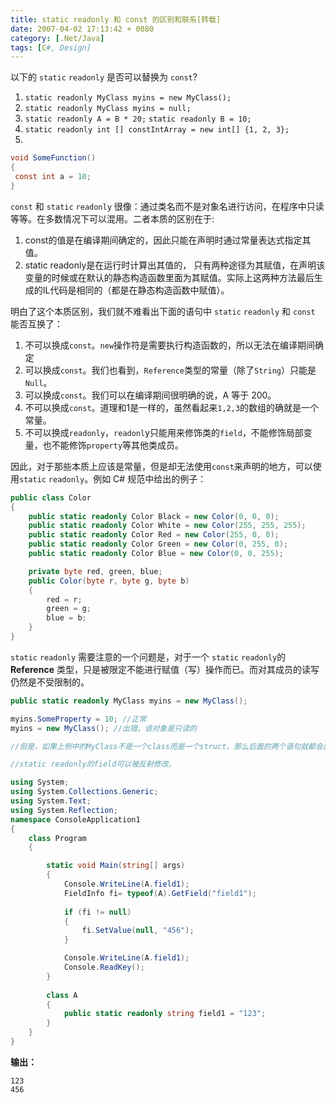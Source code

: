 ```yaml
---
title: static readonly 和 const 的区别和联系[转载]
date: 2007-04-02 17:13:42 + 0080
category: [.Net/Java]
tags: [C#, Design]
---
```


以下的 `static` `readonly` 是否可以替换为 `const`?  
1. `static readonly MyClass myins = new MyClass();`  
2. `static readonly MyClass myins = null;`
3. `static readonly A = B * 20;`  `static readonly B = 10;`
4. `static readonly int [] constIntArray = new int[] {1, 2, 3};`  
5. 
```c#
void SomeFunction()  
{  
 const int a = 10;  
}  
```

`const` 和 `static` `readonly` 很像：通过类名而不是对象名进行访问，在程序中只读等等。在多数情况下可以混用。二者本质的区别在于:

1. const的值是在编译期间确定的，因此只能在声明时通过常量表达式指定其值。  
2. static readonly是在运行时计算出其值的， 只有两种途径为其赋值，在声明该变量的时候或在默认的静态构造函数里面为其赋值。实际上这两种方法最后生成的IL代码是相同的（都是在静态构造函数中赋值）。  

明白了这个本质区别，我们就不难看出下面的语句中 `static` `readonly` 和 `const` 能否互换了：  
1. 不可以换成`const`。`new`操作符是需要执行构造函数的，所以无法在编译期间确定  
2. 可以换成`const`。我们也看到，`Reference`类型的常量（除了`String`）只能是`Null`。  
3. 可以换成`const`。我们可以在编译期间很明确的说，A 等于 200。  
4. 不可以换成`const`。道理和1是一样的，虽然看起来`1,2,3`的数组的确就是一个常量。  
5. 不可以换成`readonly`，`readonl`y只能用来修饰类的`field`，不能修饰局部变量，也不能修饰`property`等其他类成员。  

因此，对于那些本质上应该是常量，但是却无法使用`const`来声明的地方，可以使用`static` `readonly`。例如 C# 规范中给出的例子：
```c#
public class Color  
{  
    public static readonly Color Black = new Color(0, 0, 0);  
    public static readonly Color White = new Color(255, 255, 255);  
    public static readonly Color Red = new Color(255, 0, 0);  
    public static readonly Color Green = new Color(0, 255, 0);  
    public static readonly Color Blue = new Color(0, 0, 255); 

    private byte red, green, blue;  
    public Color(byte r, byte g, byte b)  
    {  
        red = r;  
        green = g;  
        blue = b;  
    }  
}  
```

`static` `readonly` 需要注意的一个问题是，对于一个 `static` `readonly`的 **Reference** 类型，只是被限定不能进行赋值（写）操作而已。而对其成员的读写仍然是不受限制的。  

```c#
public static readonly MyClass myins = new MyClass();  

myins.SomeProperty = 10; //正常  
myins = new MyClass(); //出错，该对象是只读的  

//但是，如果上例中的MyClass不是一个class而是一个struct，那么后面的两个语句就都会出错。  

//static readonly的field可以被反射修改。  

using System;  
using System.Collections.Generic;  
using System.Text;  
using System.Reflection;  
namespace ConsoleApplication1  
{  
    class Program  
    {  

        static void Main(string[] args)  
        {  
            Console.WriteLine(A.field1);  
            FieldInfo fi= typeof(A).GetField("field1");  
            
            if (fi != null)  
            {  
                fi.SetValue(null, "456");  
            }

            Console.WriteLine(A.field1);  
            Console.ReadKey();  
        }
            
        class A  
        {  
            public static readonly string field1 = "123";  
        }  
    }  
}
```
**输出：**  

`123`  
`456 `

